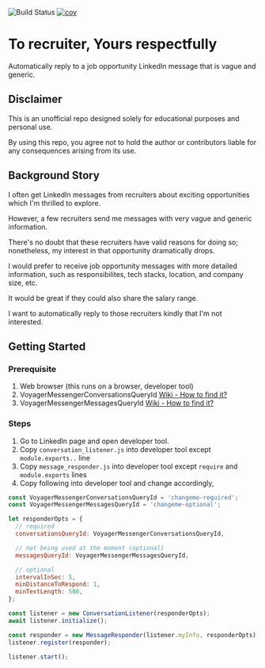 ![Build Status](https://github.com/yblee85/to-recruiter-yours-respectfully/actions/workflows/test.yml/badge.svg?branch=main)
[![cov](https://yblee85.github.io/to-recruiter-yours-respectfully/badges/coverage.svg)](https://github.com/yblee85/to-recruiter-yours-respectfully/actions)

# To recruiter, Yours respectfully

Automatically reply to a job opportunity LinkedIn message that is vague and generic.

## Disclaimer

This is an unofficial repo designed solely for educational purposes and personal use.

By using this repo, you agree not to hold the author or contributors liable for any consequences arising from its use.

## Background Story

I often get LinkedIn messages from recruiters about exciting opportunities which I'm thrilled to explore.

However, a few recruiters send me messages with very vague and generic information.

There's no doubt that these recruiters have valid reasons for doing so; nonetheless, my interest in that opportunity dramatically drops.

I would prefer to receive job opportunity messages with more detailed information, such as responsibilites, tech stacks, location, and company size, etc.

It would be great if they could also share the salary range.

I want to automatically reply to those recruiters kindly that I'm not interested.

## Getting Started

### Prerequisite

1. Web browser (this runs on a browser, developer tool)
2. VoyagerMessengerConversationsQueryId [Wiki - How to find it?](https://github.com/yblee85/to-recruiter-yours-respectfully/wiki/Find-VoyagerMessengerConversationsQueryId)
3. VoyagerMessengerMessagesQueryId [Wiki - How to find it?](https://github.com/yblee85/to-recruiter-yours-respectfully/wiki/Find-VoyagerMessengerMessagesQueryId)

### Steps

1. Go to LinkedIn page and open developer tool.
2. Copy `conversation_listener.js` into developer tool except `module.exports..` line
3. Copy `message_responder.js` into developer tool except `require` and `module.exports` lines
4. Copy following into developer tool and change accordingly,

```js
const VoyagerMessengerConversationsQueryId = 'changeme-required';
const VoyagerMessengerMessagesQueryId = 'changeme-optional';

let responderOpts = {
  // required
  conversationsQueryId: VoyagerMessengerConversationsQueryId,

  // not being used at the moment (optional)
  messagesQueryId: VoyagerMessengerMessagesQueryId,

  // optional
  intervalInSec: 5,
  minDistanceToRespond: 1,
  minTextLength: 500,
};

const listener = new ConversationListener(responderOpts);
await listener.initialize();

const responder = new MessageResponder(listener.myInfo, responderOpts);
listener.register(responder);

listener.start();
```
